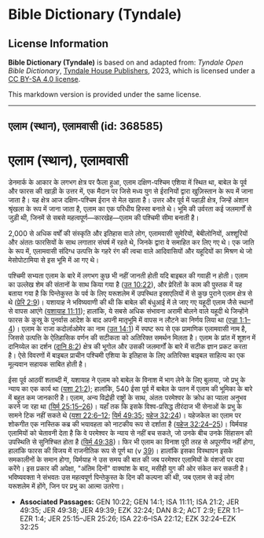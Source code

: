 # Bible Dictionary (Tyndale)

## License Information

**Bible Dictionary (Tyndale)** is based on and adapted from: _Tyndale Open Bible Dictionary_, [Tyndale House Publishers](https://tyndaleopenresources.com/), 2023, which is licensed under a [CC BY-SA 4.0 license](https://creativecommons.org/licenses/by-sa/4.0/legalcode.en).

This markdown version is provided under the same license.



--------------------------------

## एलाम (स्थान), एलामवासी (id: 368585)

एलाम (स्थान), एलामवासी
======================

डेनमार्क के आकार के लगभग क्षेत्र पर फैला हुआ, एलाम दक्षिण\-पश्चिम एशिया में स्थित था, बाबेल के पूर्व और फारस की खाड़ी के उत्तर में, एक मैदान पर जिसे मध्य युग से ईरानियों द्वारा खुज़िस्तान के रूप में जाना जाता है। यह क्षेत्र आज दक्षिण\-पश्चिम ईरान से मेल खाता है। उत्तर और पूर्व में पहाड़ी क्षेत्र, जिन्हें अंशान श्रृंखला के रूप में जाना जाता है, एलाम का एक परिधीय हिस्सा बनाते थे। भूमि की उर्वरता कई जलमार्गों से जुड़ी थी, जिनमें से सबसे महत्वपूर्ण—कारखेह—एलाम की पश्चिमी सीमा बनाती है।

2,000 से अधिक वर्षों की संस्कृति और इतिहास वाले लोग, एलामवासी सुमेरियों, बेबीलोनियों, अश्शूरियों और अंततः फारसियों के साथ लगातार संघर्ष में रहते थे, जिनके द्वारा वे समाहित कर लिए गए थे। एक जाति के रूप में, एलामवासी संदिग्ध उत्पत्ति के गहरे रंग की त्वचा वाले आदिवासियों और यहूदियों का मिश्रण थे जो मेसोपोटामिया से इस भूमि में आ गए थे।

पश्चिमी सभ्यता एलाम के बारे में लगभग कुछ भी नहीं जानती होती यदि बाइबल की गवाही न होती। एलाम का उल्लेख शेम की संतानों के साथ किया गया है ([उत 10:22](https://ref.ly/Gen10:22)), और प्रेरितों के काम की पुस्तक में यह बताया गया है कि पिन्तेकुस्त के पर्व के लिए यरूशलेम में उपस्थित इस्राएलियों में से कुछ पुराने एलाम क्षेत्र से थे ([प्रेरि 2:9](https://ref.ly/Acts2:9))। यशायाह ने भविष्यवाणी की थी कि बाबेल की बंधुआई में ले जाए गए यहूदी एलाम जैसे स्थानों से वापस आएंगे ([यशायाह 11:11](https://ref.ly/Isa11:11)); हालांकि, ये सबसे अधिक संभावना अरामी बोलने वाले यहूदी थे जिन्होंने फारस के कुस्रू के पुनर्वास आदेश के बाद अपनी मातृभूमि में वापस न लौटने का निर्णय लिया था ([एज्रा 1:1–4](https://ref.ly/Ezra1:1-Ezra1:4))। एलाम के राजा कदोर्लाओमेर का नाम ([उत 14:1](https://ref.ly/Gen14:1)) में स्पष्ट रूप से एक प्रामाणिक एलामवासी नाम है, जिससे उत्पत्ति के ऐतिहासिक वर्णन की सटीकता को अतिरिक्त समर्थन मिलता है। एलाम के प्रांत में शूशन में दानिय्येल का दर्शन ([दानि 8:2](https://ref.ly/Dan8:2)) क्षेत्र की भूगोल और उसकी जलमार्गों के बारे में सटीक ज्ञान प्रकट करता है। ऐसे विवरणों में बाइबल प्राचीन पश्चिमी एशिया के इतिहास के लिए अतिरिक्त बाइबल साहित्य का एक मूल्यवान सहायक साबित होती है।

ईसा पूर्व आठवीं शताब्दी में, यशायाह ने एलाम को बाबेल के विनाश में भाग लेने के लिए बुलाया, जो प्रभु के न्याय का एक कार्य था ([यशा 21:2](https://ref.ly/Isa21:2)); हालांकि, 540 ईसा पूर्व में बाबेल के पतन में एलाम की भूमिका के बारे में बहुत कम जानकारी है। एलाम, अन्य विद्रोही राष्ट्रों के साथ, अंततः परमेश्वर के क्रोध का प्याला अनुभव करने जा रहा था ([यिर्म 25:15–26](https://ref.ly/Jer25:15-Jer25:26))। यहाँ तक कि इसके विश्व\-प्रसिद्ध तीरंदाज भी सेनाओं के प्रभु के सामने टिक नहीं सकते थे ([यशा 22:6–12](https://ref.ly/Isa22:6-Isa22:12); [यिर्म 49:35](https://ref.ly/Jer49:35); [यहेज 32:24](https://ref.ly/Ezek32:24))। यहेजकेल का एलाम पर शोकगीत एक नास्तिक कब्र की भयावहता को नाटकीय रूप से दर्शाता है ([यहेज 32:24–25](https://ref.ly/Ezek32:24-Ezek32:25))। यिर्मयाह एलामियों को चेतावनी देता है कि वे परमेश्वर के न्याय से नहीं बच सकते, जो उनके बीच उनके सिंहासन की उपस्थिति से सुनिश्चित होता है ([यिर्म 49:38](https://ref.ly/Jer49:38))। फिर भी एलाम का विनाश पूरी तरह से अपूरणीय नहीं होगा, हालांकि फारस की विजय में राजनीतिक रूप से पूर्ण था (v [39](https://ref.ly/Jer49:39))। हालांकि इसका विस्थापन इसके समकालीनों के समान होगा, यिर्मयाह ने उस समय की बात की जब परमेश्वर एलामियों के वंशजों पर दया करेंगे। इस प्रकार की अपेक्षा, "अंतिम दिनों" वाक्यांश के बाद, मसीही युग की ओर संकेत कर सकती है। भविष्यवक्ता ने संभवतः उस महत्वपूर्ण पिन्तेकुस्त के दिन की कल्पना की थी, जब एलाम से कई लोग यरूशलेम में होंगे, जिन पर प्रभु का आत्मा उतरेगा।

* **Associated Passages:** GEN 10:22; GEN 14:1; ISA 11:11; ISA 21:2; JER 49:35; JER 49:38; JER 49:39; EZK 32:24; DAN 8:2; ACT 2:9; EZR 1:1–EZR 1:4; JER 25:15–JER 25:26; ISA 22:6–ISA 22:12; EZK 32:24–EZK 32:25

